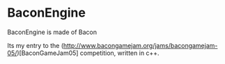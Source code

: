 BaconEngine
===========

BaconEngine is made of Bacon

Its my entry to the (http://www.bacongamejam.org/jams/bacongamejam-05/)[BaconGameJam05] competition, written in c++.
